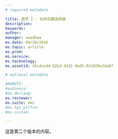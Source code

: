 ```yaml
---
# required metadata

title: 选项 2 - 如何创建选择器
description:
keywords:
author: 
manager: swadhwa
ms.date: 04/28/2016
ms.topic: article
ms.prod:
ms.service:
ms.technology:
ms.assetid: 34cdcedd-82bd-4181-9ad5-021020e2da67

# optional metadata

#ROBOTS:
#audience:
#ms.devlang:
ms.reviewer: 
ms.suite: ems
#ms.tgt_pltfrm:
#ms.custom:

---
```


这是第二个版本的内容。

<!--HONumber=Apr16_HO2-->


